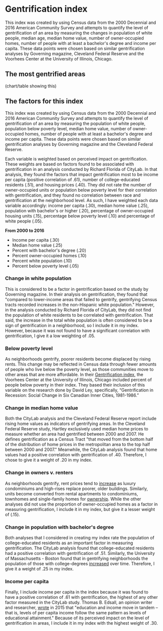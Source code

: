 # Gentrification index

This index was created by using Census data from the 2000 Decennial and 2016 American Community Survey and attempts to quantify the level of gentrification of an area by measuring the changes in population of white people, median age, median home value, number of owner-occupied homes, number of people with at least a bachelor's degree and income per capita. These data points were chosen based on similar gentrification analyses by Governing magazine, Cleveland Federal Reserve and the Voorhees Center at the University of Illinois, Chicago.


## The most gentrified areas

(chart/table showing this)

## The factors for this index

This index was created by using Census data from the 2000 Decennial and 2016 American Community Survey and attempts to quantify the level of gentrification of an area by measuring the population of white people, population below poverty level, median home value, number of owner-occupied homes, number of people with at least a bachelor's degree and income per capita. These data points were chosen based on similar gentrification analyses by Governing magazine and the Cleveland Federal Reserve.

Each variable is weighted based on perceived impact on gentrification. These weights are based on factors found to be associated with gentrification in an analysis conducted by Richard Florida of CityLab. In that analysis, they found the factors that impact gentrification most to be income per capita (positive correlation of .61), number of college-educated residents (.51), and housing prices (.40). They did not rate the number of owner-occupied units or population below poverty level for their correlation with gentrification, and they found no correlation between race and gentrification at the neighborhood level. As such, I have weighted each data variable accordingly: income per capita (.30), median home value (.25), population with bachelor's or higher (.20), percentage of owner-occupied housing units (.15), percentage below poverty level (.10) and percentage of white people (.05).



**From 2000 to 2016**

- Income per capita (.30)
- Median home value (.25)
- Percent with bachelor's degree (.20)
- Percent owner-occupied homes (.10)
- Percent white population (.10)
- Percent below poverty level (.05)




### Change in white population

This is considered to be a factor in gentrification based on the study by Governing magazine. In their analysis on gentrification, they found that "compared to lower-income areas that failed to gentrify, gentrifying Census tracts recorded increases in the non-Hispanic white population." However, in the analysis conducted by Richard Florida of CityLab, they did not find the population of white residents to be correlated with gentrification. That said, the increase in the total white population is often considered to be a sign of gentrification in a neighborhood, so I include it in my index. However, because it was not found to have a significant correlation with gentrification, I give it a low weighting of .05.

### Below poverty level

As neighborhoods gentrify, poorer residents become displaced by rising rents. This change may be reflected in Census data through fewer amounts of people who live below the poverty level, as those communities move to other areas that are more affordable. In their <a href="http://voorheescenter.red.uic.edu/wp-content/uploads/sites/122/2017/10/Voorhees-Center-Gentrification-Index-Oct-14.pdf">Gentrification index</a>, the Voorhees Center at the University of Illinois, Chicago included percent of people below poverty in their index. They based their inclusion of this variable on the research done by David Ley, specifically, “Gentrification in Recession: Social Change in Six Canadian Inner Cities, 1981-1986.”  


### Change in median home value

Both the CityLab analysis and the Cleveland Federal Reserve report include rising home values as indicators of gentrifying areas. In the Cleveland Federal Reserve study, Hartley exclusively used median home prices to measure whether an area had gentrified between 2000 and 2007. He defines gentrification as a Census Tract "that moved from the bottom half of the distribution of home prices in the metropolitan area to the top half between 2000 and 2007." Meanwhile, the CityLab analysis found that home values had a positive correlation with gentrification of .40. Therefore, I chose to give it a weight of .20 in my index.

### Change in owners v. renters

As neighborhoods gentrify, rent prices tend to <a href="https://gjplp.org/2017/09/05/examining-the-negative-impacts-of-gentrification/">increase</a> as luxury condominiums and high-rises replace poorer, older buildings. Similarly, units become converted from rental apartments to condominiums, townhomes and single-family homes for <a href="https://www.tandfonline.com/doi/pdf/10.1080/02723638.2016.1276718">ownership</a>. While the other analyses did not use the proportion of owner-occupied homes as a factor in measuring gentrification, I include it in my index, but give it a lesser weight of (.15).

### Change in population with bachelor's degree

Both analyses that I considered in creating my index rate the population of college-educated residents as an important factor in measuring gentrification. The CityLab analysis found that college-educated residents had a positive correlation with gentrification of .51. Similarly, the University of Massachusetts - Boston found that in gentrifying neighborhoods the population of those with college-degrees <a href="https://scholarworks.umb.edu/cgi/viewcontent.cgi?referer=https://www.google.com/&httpsredir=1&article=1027&context=honors_theses">increased</a> over time. Therefore, I give it a weight of .25 in my index.

### Income per capita

Finally, I include income per capita in the index because it was found to have a positive correlation of .61 with gentrification, the highest of any other factor measured in the CityLab study. Thomas B. Edsall, an opinion writer and researcher, <a href="https://www.nytimes.com/2015/02/25/opinion/the-gentrification-effect.html">wrote</a> in 2015 that "education and income move in tandem – that is, levels of per capita income follow the same pattern as levels of educational attainment." Because of its perceived impact on the level of gentrification in areas, I include it in my index with the highest weight of .30.





<!-- This index and composite scoring method is based on the gentrification index produced by the <a href="http://voorheescenter.red.uic.edu/wp-content/uploads/sites/122/2017/10/Voorhees-Center-Gentrification-Index-Oct-14.pdf">Voorhees Center</a> at the University of Illinois, Chicago. These variables are based on factors found to be associated with gentrification in an analysis conducted by Richard Florida of CityLab. In thay analysis, they found the factors that impact gentrification most to be income per capita (positive correlation of .61), number of college-educated residents (.51), and housing prices (.40). They did not rate the number of owner-occupied units or median age for their correlation with gentrification, and they found no correlation between race and gentrification at the neighborhood level. However, the number of owner-occupied units, ages and race are included in the gentrification index produced by the Voorhees center, so I include them in my index.

The index score is assigned to geographies at the Census tract level. This score is calculated by comparing the Census tract's performance in each of the six variables relative to the county it is in. If the Census tract outperformed the county, it received a +1 for that particular variable. If that community underperformed relative to the county, it received a score of -1. Some variables (median home value, income per capita) are associated positively with higher economic status. In these cases, Census tracts that have higher home values than the county received a +1, while home values below the county received a -1. On the other hand, the variable poverty is negatively associated with economic status, so Census tracts that have higher rates of poverty than the County received -1 for that score, and tracts with poverty rates lower than the county received a +1. If the values are equal to that of the county, the variables were assigned a 0. 

To calculate the Gentrification index score for a given Census tract, its scores for each of the six variables were added together. Potential scores range from +6 to -6. 


Based on their index score, Census tracts are divided into three groups: low, middle, and high socioeconomic status. Census tracts with a score between -6 and -3 are considered "low", tracts with a score between -2 and 2 are considered "middle", and tracts with a score between 3 and 6 are considered "high."

To determine whether a tract has changed or not, its index score for 2016 and 2000/2009 were compared. A community is considered to have changed if its index score increases or decreases by more than two points. Then, each tract is categorized by the rate of change. If a tract has changed by more than +3/4 points, it is considered to be gentrified. -->



<!-- The variable score assignments are as follows:

- Percent white population (non-hispanic), Above City Average - Positive (+1)
- % Below Poverty, Above City Average - Negative (-1)
- Median home values, Above City Average - Positive (+1)
- % Owner-occupied home, Above City Average - Positive (+1)
- % of population with bachelor's degree or higher, Above City Average - Positive (+1)
- Income per capita, Above City Average - Positive (+1) -->